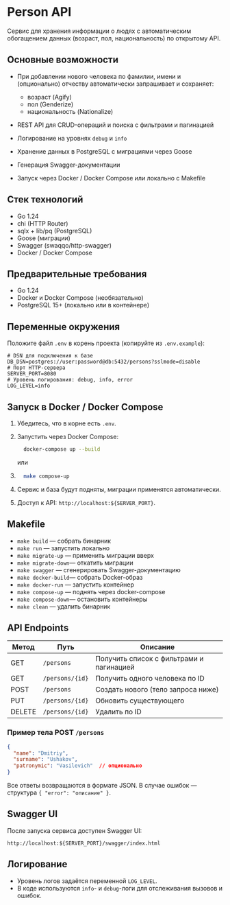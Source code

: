 # Person API

Сервис для хранения информации о людях с автоматическим обогащением данных (возраст, пол, национальность) по открытому API.

## Основные возможности

* При добавлении нового человека по фамилии, имени и (опционально) отчеству автоматически запрашивает и сохраняет:

  * возраст (Agify)
  * пол (Genderize)
  * национальность (Nationalize)
* REST API для CRUD-операций и поиска с фильтрами и пагинацией
* Логирование на уровнях `debug` и `info`
* Хранение данных в PostgreSQL с миграциями через Goose
* Генерация Swagger-документации
* Запуск через Docker / Docker Compose или локально с Makefile

## Стек технологий

* Go 1.24
* chi (HTTP Router)
* sqlx + lib/pq (PostgreSQL)
* Goose (миграции)
* Swagger (swaqqo/http-swagger)
* Docker / Docker Compose

## Предварительные требования

* Go 1.24
* Docker и Docker Compose (необязательно)
* PostgreSQL 15+ (локально или в контейнере)

## Переменные окружения

Положите файл `.env` в корень проекта (копируйте из `.env.example`):

```dotenv
# DSN для подключения к базе
DB_DSN=postgres://user:password@db:5432/persons?sslmode=disable
# Порт HTTP-сервера
SERVER_PORT=8080
# Уровень логирования: debug, info, error
LOG_LEVEL=info
```

## Запуск в Docker / Docker Compose

1. Убедитесь, что в корне есть `.env`.
2. Запустить через Docker Compose:
    ```bash
      docker-compose up --build
    ```
   или 
3.  ```bash
      make compose-up
    ```

3. Сервис и база будут подняты, миграции применятся автоматически.
4. Доступ к API: `http://localhost:${SERVER_PORT}`.

## Makefile

* `make build`       — собрать бинарник
* `make run`         — запустить локально
* `make migrate-up`  — применить миграции вверх
* `make migrate-down`— откатить миграции
* `make swagger`     — сгенерировать Swagger-документацию
* `make docker-build`— собрать Docker-образ
* `make docker-run`  — запустить контейнер
* `make compose-up`  — поднять через docker-compose
* `make compose-down`— остановить контейнеры
* `make clean`       — удалить бинарник

## API Endpoints

| Метод  | Путь            | Описание                                 |
| ------ | --------------- | ---------------------------------------- |
| GET    | `/persons`      | Получить список с фильтрами и пагинацией |
| GET    | `/persons/{id}` | Получить одного человека по ID           |
| POST   | `/persons`      | Создать нового (тело запроса ниже)       |
| PUT    | `/persons/{id}` | Обновить существующего                   |
| DELETE | `/persons/{id}` | Удалить по ID                            |

### Пример тела POST `/persons`

```json
{
  "name": "Dmitriy",
  "surname": "Ushakov",
  "patronymic": "Vasilevich"  // опционально
}
```

Все ответы возвращаются в формате JSON. В случае ошибок — структура `{ "error": "описание" }`.

## Swagger UI

После запуска сервиса доступен Swagger UI:

```
http://localhost:${SERVER_PORT}/swagger/index.html
```

## Логирование

* Уровень логов задаётся переменной `LOG_LEVEL`.
* В коде используются `info`- и `debug`-логи для отслеживания вызовов и ошибок.


